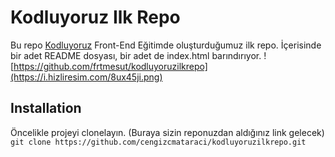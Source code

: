 # Kodluyoruz Ilk Repo
Bu repo [Kodluyoruz](https://www.kodluyoruz.org/) Front-End Eğitimde oluşturduğumuz ilk repo. İçerisinde bir adet README dosyası, bir adet de index.html barındırıyor.
![https://github.com/frtmesut/kodluyoruzilkrepo](https://i.hizliresim.com/8ux45ji.png)

## Installation
Öncelikle projeyi clonelayın. (Buraya sizin reponuzdan aldığınız link gelecek)
`git clone https://github.com/cengizcmataraci/kodluyoruzilkrepo.git`

